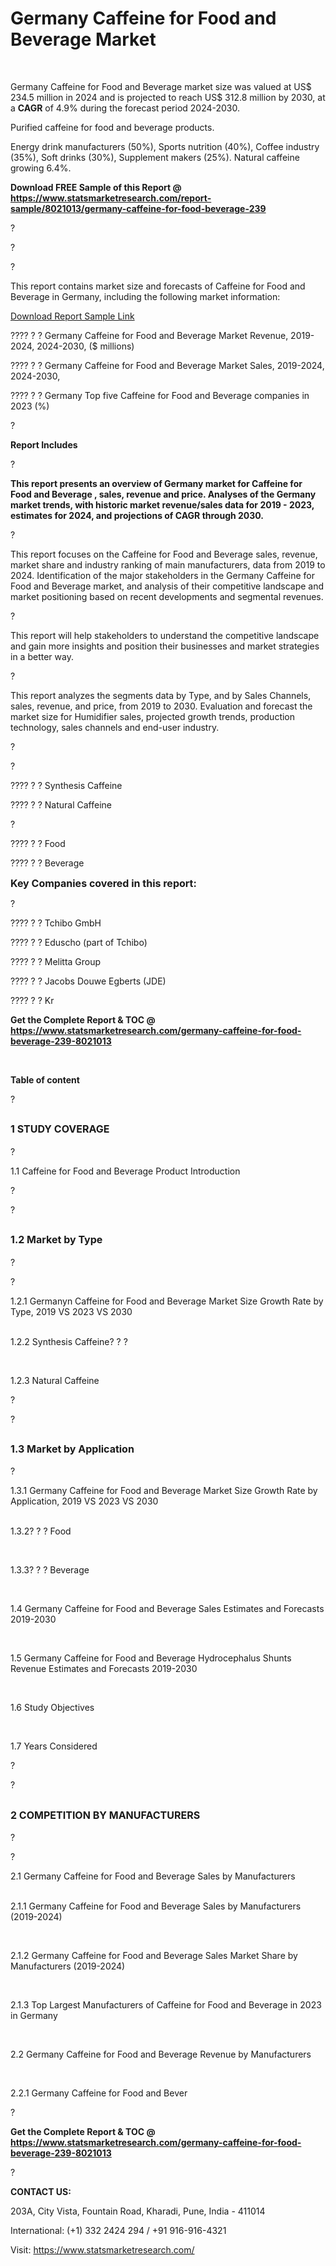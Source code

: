 <h1>Germany Caffeine for Food and Beverage Market</h1><br/><p>Germany Caffeine for Food and Beverage market size was valued at US$ 234.5 million in 2024 and is projected to reach US$ 312.8 million by 2030, at a <strong>CAGR</strong> of 4.9% during the forecast period 2024-2030.</p>
 
 
 
 <p>Purified caffeine for food and beverage products.</p>
 
 
 
 <p>Energy drink manufacturers (50%), Sports nutrition (40%), Coffee industry (35%), Soft drinks (30%), Supplement makers (25%). Natural caffeine growing 6.4%.</p>
 
 
 
 <div><b>Download FREE Sample of this Report @ <a href="https://www.statsmarketresearch.com/download-free-sample/8021013/germany-caffeine-for-food-beverage-239">https://www.statsmarketresearch.com/report-sample/8021013/germany-caffeine-for-food-beverage-239</a></b></div>
 
 
 
 <p>? </p>
 
 
 
 <p>? </p>
 
 
 
 <p>? </p>
 
 
 
 <p>This report contains market size and forecasts of Caffeine for Food and Beverage in Germany, including the following market information:</p>
 
 
 
 <p><a href="https://www.statsmarketresearch.com/download-free-sample/8021013/germany-caffeine-for-food-beverage-239">Download Report Sample Link</a></p>
 
 
 
 <p>???? ? ? Germany Caffeine for Food and Beverage Market Revenue, 2019-2024, 2024-2030, ($ millions)</p>
 
 
 
 <p>???? ? ? Germany Caffeine for Food and Beverage Market Sales, 2019-2024, 2024-2030,</p>
 
 
 
 <p>???? ? ? Germany Top five Caffeine for Food and Beverage companies in 2023 (%)</p>
 
 
 
 <p>? </p>
 
 
 
 <p><strong>Report Includes</strong></p>
 
 
 
 <p>? </p>
 
 
 
 <p><strong>This report presents an overview of Germany market for Caffeine for Food and Beverage , sales, revenue and price. Analyses of the Germany market trends, with historic market revenue/sales data for 2019 - 2023, estimates for 2024, and projections of <strong>CAGR</strong> through 2030.</strong></p>
 
 
 
 <p>? </p>
 
 
 
 <p>This report focuses on the Caffeine for Food and Beverage sales, revenue, market share and industry ranking of main manufacturers, data from 2019 to 2024. Identification of the major stakeholders in the Germany Caffeine for Food and Beverage market, and analysis of their competitive landscape and market positioning based on recent developments and segmental revenues.</p>
 
 
 
 <p>? </p>
 
 
 
 <p>This report will help stakeholders to understand the competitive landscape and gain more insights and position their businesses and market strategies in a better way.</p>
 
 
 
 <p>? </p>
 
 
 
 <p>This report analyzes the segments data by Type, and by Sales Channels, sales, revenue, and price, from 2019 to 2030. Evaluation and forecast the market size for Humidifier sales, projected growth trends, production technology, sales channels and end-user industry.</p>
 
 
 
 <p>? </p>
 
 
 
 <p>? </p>
 
 
 
 <p>???? ? ? Synthesis Caffeine</p>
 
 
 
 <p>???? ? ? Natural Caffeine</p>
 
 
 
 <p>? </p>
 
 
 
 <p>???? ? ? Food</p>
 
 
 
 <p>???? ? ? Beverage</p>
 
 
 
 <p><span style="font-size:16px"><strong>Key Companies covered in this report:</strong></span></p>
 
 
 
 <p>? </p>
 
 
 
 <p>???? ? ? Tchibo GmbH</p>
 
 
 
 <p>???? ? ? Eduscho (part of Tchibo)</p>
 
 
 
 <p>???? ? ? Melitta Group</p>
 
 
 
 <p>???? ? ? Jacobs Douwe Egberts (JDE)</p>
 
 
 
 <p>???? ? ? Kr</p>
 
 
 
 <div><b>Get the Complete Report & TOC @ <a href="https://www.statsmarketresearch.com/germany-caffeine-for-food-beverage-239-8021013">https://www.statsmarketresearch.com/germany-caffeine-for-food-beverage-239-8021013</a></b></div>
 
 
 
 <p><br />
 
 <b>Table of content</b></p>
 
 
 
 <p>? </p>
 
 
 
 <h2><span style="font-size:16px"><strong>1 STUDY COVERAGE</strong></span></h2>
 
 
 
 <p>? </p>
 
 
 
 <p>1.1 Caffeine for Food and Beverage Product Introduction</p>
 
 
 
 <p>? </p>
 
 
 
 <p>? </p>
 
 
 
 <h2><span style="font-size:16px"><strong>1.2 Market by Type</strong></span></h2>
 
 
 
 <p>? </p>
 
 
 
 <p>? </p>
 
 
 
 <p>1.2.1 Germanyn Caffeine for Food and Beverage Market Size Growth Rate by Type, 2019 VS 2023 VS 2030<br />
 
 <br />
 
 1.2.2 Synthesis Caffeine? ? ? <br />
 
 <br />
 
 1.2.3 Natural Caffeine<br />
 
 ? </p>
 
 
 
 <p>? </p>
 
 
 
 <h2><span style="font-size:16px"><strong>1.3 Market by Application</strong></span></h2>
 
 
 
 <p>? </p>
 
 
 
 <p>1.3.1 Germany Caffeine for Food and Beverage Market Size Growth Rate by Application, 2019 VS 2023 VS 2030<br />
 
 <br />
 
 1.3.2? ? ? Food<br />
 
 <br />
 
 1.3.3? ? ? Beverage<br />
 
 <br />
 
 1.4 Germany Caffeine for Food and Beverage Sales Estimates and Forecasts 2019-2030<br />
 
 <br />
 
 1.5 Germany Caffeine for Food and Beverage Hydrocephalus Shunts Revenue Estimates and Forecasts 2019-2030<br />
 
 <br />
 
 1.6 Study Objectives<br />
 
 <br />
 
 1.7 Years Considered</p>
 
 
 
 <p>? </p>
 
 
 
 <p>? </p>
 
 
 
 <h2><span style="font-size:16px"><strong>2 COMPETITION BY MANUFACTURERS</strong></span></h2>
 
 
 
 <p>? </p>
 
 
 
 <p>? </p>
 
 
 
 <p>2.1 Germany Caffeine for Food and Beverage Sales by Manufacturers<br />
 
 <br />
 
 2.1.1 Germany Caffeine for Food and Beverage Sales by Manufacturers (2019-2024)<br />
 
 <br />
 
 2.1.2 Germany Caffeine for Food and Beverage Sales Market Share by Manufacturers (2019-2024)<br />
 
 <br />
 
 2.1.3 Top Largest Manufacturers of Caffeine for Food and Beverage in 2023 in Germany<br />
 
 <br />
 
 2.2 Germany Caffeine for Food and Beverage Revenue by Manufacturers<br />
 
 <br />
 
 2.2.1 Germany Caffeine for Food and Bever</p>
 
 
 
 <p>? </p>
 
 
 
 <div><b>Get the Complete Report & TOC @ <a href="https://www.statsmarketresearch.com/germany-caffeine-for-food-beverage-239-8021013">https://www.statsmarketresearch.com/germany-caffeine-for-food-beverage-239-8021013</a></b></div>
 
 
 
 <p>? </p>
 
 
 
 <p><b>CONTACT US:</b><br />
 
 203A, City Vista, Fountain Road, Kharadi, Pune, India - 411014<br />
 
 International: (+1) 332 2424 294 / +91 916-916-4321<br />
 
 Visit: <a href="https://www.statsmarketresearch.com/">https://www.statsmarketresearch.com/</a></p>